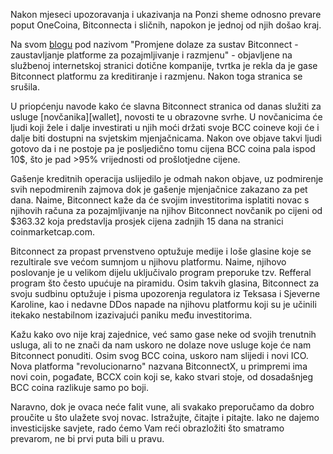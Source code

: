 Nakon mjeseci upozoravanja i ukazivanja na Ponzi sheme odnosno prevare poput OneCoina, Bitconnecta i sličnih, napokon je jednoj od njih došao kraj. 

Na svom [blogu][link] pod nazivom "Promjene dolaze za sustav Bitconnect - zaustavljanje platforme za pozajmljivanje i razmjenu" - objavljene na službenoj internetskoj stranici dotične kompanije, tvrtka je rekla da je gase Bitconnect platformu za kreditiranje i razmjenu. Nakon toga stranica se srušila.

U priopćenju navode kako će slavna Bitconnect stranica od danas služiti za usluge [novčanika][wallet], novosti te u obrazovne svrhe. U novčanicima će ljudi koji žele i dalje investirati u njih moći držati svoje BCC coineve koji će i dalje biti dostupni na svjetskim mjenjačnicama. Nakon ove objave takvi ljudi gotovo da i ne postoje pa je posljedično tomu cijena BCC coina pala ispod 10$, što je pad >95% vrijednosti od prošlotjedne cijene.

Gašenje kreditnih operacija uslijedilo je odmah nakon objave, uz podmirenje svih nepodmirenih zajmova dok je gašenje mjenjačnice zakazano za pet dana. Naime, Bitconnect kaže da će svojim investitorima isplatiti novac s njihovih računa za pozajmljivanje na njihov Bitconnect novčanik po cijeni od $363.32 koja predstavlja prosjek cijena zadnjih 15 dana na stranici coinmarketcap.com. 

Bitconnect za propast prvenstveno optužuje medije i loše glasine koje se rezultirale sve većom sumnjom u njihovu platformu. Naime, njihovo poslovanje je u velikom dijelu uključivalo program preporuke tzv. Refferal program što često upućuje na piramidu. Osim takvih glasina, Bitconnect za svoju sudbinu optužuje i pisma upozorenja regulatora iz Teksasa i Sjeverne Karoline, kao i nedavne DDos napade na njihovu platformu koji su je učinili itekako nestabilnom izazivajući paniku među investitorima.

Kažu kako ovo nije kraj zajednice, već samo gase neke od svojih trenutnih usluga, ali to ne znači da nam uskoro ne dolaze nove usluge koje će nam Bitconnect ponuditi. Osim svog BCC coina, uskoro nam slijedi i novi ICO. Nova platforma "revolucionarno" nazvana BitconnectX, u primpremi ima novi coin, pogađate, BCCX coin koji se, kako stvari stoje, od dosadašnjeg BCC coina razlikuje samo po boji. 

Naravno, dok je ovaca neće falit vune, ali svakako preporučamo da dobro proučite u što ulažete svoj novac. Istražujte, čitajte i pitajte. Iako ne dajemo investicijske savjete, rado ćemo Vam reći obrazložiti što smatramo prevarom, ne bi prvi puta bili u pravu.

[link]: https://bitconnect.co/system-news/94/changes-coming-for-the-bitconnect-system-halt-of-lending-and-exchange-platform

